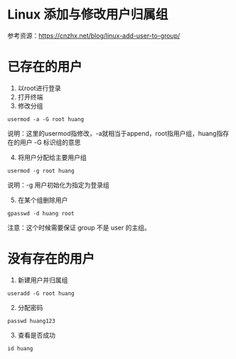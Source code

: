 # Linux 添加与修改用户归属组
参考资源：https://cnzhx.net/blog/linux-add-user-to-group/

# 已存在的用户
1. 以root进行登录
2. 打开终端
3. 修改分组
````
usermod -a -G root huang  
````
说明：这里的usermod指修改，-a就相当于append，root指用户组，huang指存在的用户 -G 标识组的意思

4. 将用户分配给主要用户组
````
usermod -g root huang   
````
说明：-g 用户初始化为指定为登录组

5. 在某个组删除用户
````
gpasswd -d huang root  
````
注意：这个时候需要保证 group 不是 user 的主组。

# 没有存在的用户
1. 新建用户并归属组
````
useradd -G root huang
````

2. 分配密码
````
passwd huang123
````

3. 查看是否成功
````
id huang
````